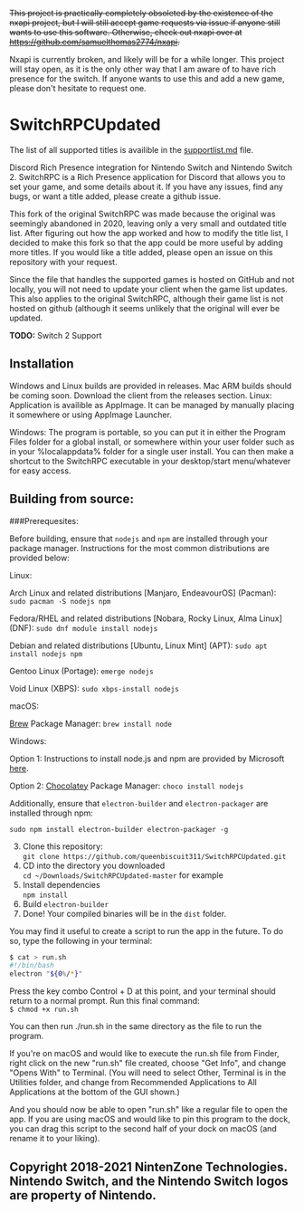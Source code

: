 ~~This project is practically completely obsoleted by the existence of the nxapi project, but I will still accept game requests via issue if anyone still wants to use this software. Otherwise, check out nxapi over at https://github.com/samuelthomas2774/nxapi.~~

Nxapi is currently broken, and likely will be for a while longer. This project will stay open, as it is the only other way that I am aware of to have rich presence for the switch. If anyone wants to use this and add a new game, please don't hesitate to request one.
 
# SwitchRPCUpdated
The list of all supported titles is availible in the [supportlist.md](https://github.com/queenbiscuit311/SwitchRPCUpdated/blob/master/supportlist.md) file.

Discord Rich Presence integration for Nintendo Switch and Nintendo Switch 2.
SwitchRPC is a Rich Presence application for Discord that allows you to set your game, and some details about it.
If you have any issues, find any bugs, or want a title added, please create a github issue.

This fork of the original SwitchRPC was made because the original was seemingly abandoned in 2020, leaving only a very small and outdated title list. After figuring out how the app worked and how to modify the title list, I decided to make this fork so that the app could be more useful by adding more titles. If you would like a title added, please open an issue on this repository with your request.

Since the file that handles the supported games is hosted on GitHub and not locally, you will not need to update your client when the game list updates. This also applies to the original SwitchRPC, although their game list is not hosted on github (although it seems unlikely that the original will ever be updated.

**TODO:** Switch 2 Support

## Installation
Windows and Linux builds are provided in releases. Mac ARM builds should be coming soon.
Download the  client from the releases section. 
Linux: Application is availible as AppImage. It can be managed by manually placing it somewhere or using AppImage Launcher.

Windows: The program is portable, so you can put it in either the Program Files folder for a global install, or somewhere within your user folder such as in your %localappdata% folder for a single user install. You can then make a shortcut to the SwitchRPC executable in your desktop/start menu/whatever for easy access. 

## Building from source:

###Prerequesites:

Before building, ensure that `nodejs` and `npm` are installed through your package manager. Instructions for the most common distributions are provided below:
   
   Linux:
   
   Arch Linux and related distributions [Manjaro, EndeavourOS] (Pacman): `sudo pacman -S nodejs npm`

   Fedora/RHEL and related distributions [Nobara, Rocky Linux, Alma Linux] (DNF): `sudo dnf module install nodejs`

   Debian and related distributions [Ubuntu, Linux Mint] (APT): `sudo apt install nodejs npm`

   Gentoo Linux (Portage): `emerge nodejs`

   Void Linux (XBPS): `sudo xbps-install nodejs`
   
   macOS:
   
   [Brew](brew.sh) Package Manager: `brew install node`
   
   Windows:
   
   Option 1:
   Instructions to install node.js and npm are provided by Microsoft [here](https://learn.microsoft.com/en-us/windows/dev-environment/javascript/nodejs-on-windows_).
   
   Option 2:
   [Chocolatey](https://chocolatey.org/install) Package Manager: `choco install nodejs`
   
Additionally, ensure that `electron-builder` and `electron-packager` are installed through npm:
   
   `sudo npm install electron-builder electron-packager -g`
   
3. Clone this repository:  
`git clone https://github.com/queenbiscuit311/SwitchRPCUpdated.git` 
4. CD into the directory you downloaded  
`cd ~/Downloads/SwitchRPCUpdated-master` for example
5. Install dependencies  
`npm install`
6. Build
`electron-builder`
7. Done! Your compiled binaries will be in the `dist` folder.


You may find it useful to create a script to run the app in the future. To do so, type the following in your terminal:
```bash
$ cat > run.sh
#!/bin/bash
electron "${0%/*}"
```  
Press the key combo Control + D at this point, and your terminal should return to a normal prompt. Run this final command:  
`$ chmod +x run.sh`

You can then run ./run.sh in the same directory as the file to run the program.

If you're on macOS and would like to execute the run.sh file from Finder, right click on the new "run.sh" file created, choose "Get Info", and change "Opens With" to Terminal. (You will need to select Other, Terminal is in the Utilities folder, and change from Recommended Applications to All Applications at the bottom of the GUI shown.)

And you should now be able to open "run.sh" like a regular file to open the app. If you are using macOS and would like to pin this program to the dock, you can drag this script to the second half of your dock on macOS (and rename it to your liking).

## Copyright 2018-2021 NintenZone Technologies. Nintendo Switch, and the Nintendo Switch logos are property of Nintendo.
